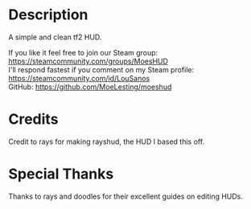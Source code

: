 # Description

A simple and clean tf2 HUD.  
  
If you like it feel free to join our Steam group: <https://steamcommunity.com/groups/MoesHUD>  
I'll respond fastest if you comment on my Steam profile: <https://steamcommunity.com/id/LouSanos>  
GitHub: <https://github.com/MoeLesting/moeshud>

# Credits

Credit to rays for making rayshud, the HUD I based this off.

# Special Thanks

Thanks to rays and doodles for their excellent guides on editing HUDs.
